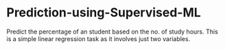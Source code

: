 # Prediction-using-Supervised-ML
Predict the percentage of an student based on the no. of study hours. This is a simple linear regression task as it involves just two variables.
